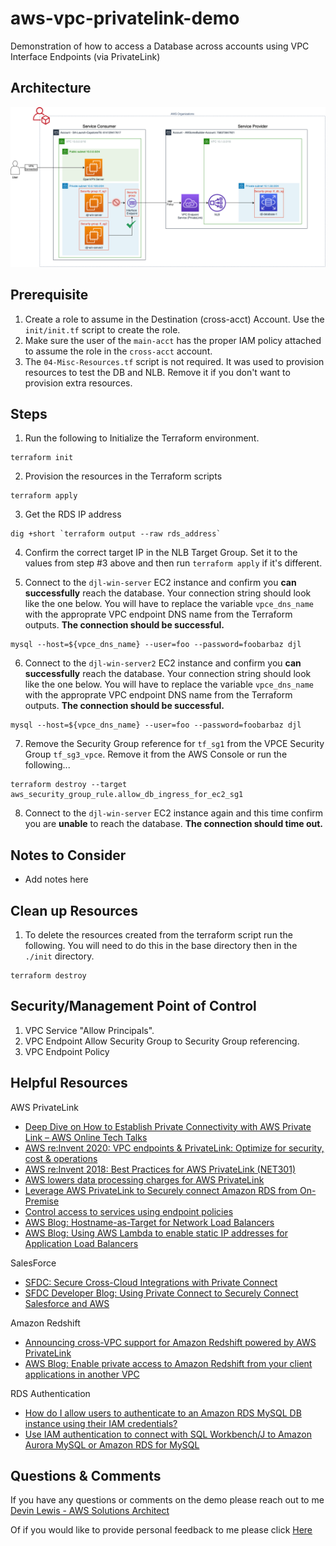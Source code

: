 # aws-vpc-privatelink-demo
Demonstration of how to access a Database across accounts using VPC Interface Endpoints (via PrivateLink)

## Architecture
![alt text](https://github.com/gravelgrinder/aws-vpc-privatelink-demo/blob/main/architecture-diagram.png?raw=true)

## Prerequisite
1. Create a role to assume in the Destination (cross-acct) Account.  Use the `init/init.tf` script to create the role.
2. Make sure the user of the `main-acct` has the proper IAM policy attached to assume the role in the `cross-acct` account.
3. The `04-Misc-Resources.tf` script is not required.  It was used to provision resources to test the DB and NLB.  Remove it if you don't want to provision extra resources.

## Steps
1. Run the following to Initialize the Terraform environment.

```
terraform init
```

2. Provision the resources in the Terraform scripts

```
terraform apply
```

3. Get the RDS IP address
```
dig +short `terraform output --raw rds_address`
```

4. Confirm the correct target IP in the NLB Target Group.  Set it to the values from step #3 above and then run `terraform apply` if it's different.

5. Connect to the `djl-win-server` EC2 instance and confirm you __**can successfully**__ reach the database.  Your connection string should look like the one below.  You will have to replace the variable `vpce_dns_name` with the approprate VPC endpoint DNS name from the Terraform outputs.  __The connection should be successful.__
```
mysql --host=${vpce_dns_name} --user=foo --password=foobarbaz djl
```

6. Connect to the `djl-win-server2` EC2 instance and confirm you __**can successfully**__ reach the database.  Your connection string should look like the one below.  You will have to replace the variable `vpce_dns_name` with the approprate VPC endpoint DNS name from the Terraform outputs.  __The connection should be successful.__
```
mysql --host=${vpce_dns_name} --user=foo --password=foobarbaz djl
``` 

7. Remove the Security Group reference for `tf_sg1` from the VPCE Security Group `tf_sg3_vpce`.  Remove it from the AWS Console or run the following...
```
terraform destroy --target aws_security_group_rule.allow_db_ingress_for_ec2_sg1
```

8. Connect to the `djl-win-server` EC2 instance again and this time confirm you are __**unable**__ to reach the database.  __**The connection should time out.**__

## Notes to Consider
* Add notes here

## Clean up Resources
1. To delete the resources created from the terraform script run the following.  You will need to do this in the base directory then in the `./init` directory.
```
terraform destroy
```


## Security/Management Point of Control
1. VPC Service "Allow Principals".
2. VPC Endpoint Allow Security Group to Security Group referencing.
3. VPC Endpoint Policy

## Helpful Resources
AWS PrivateLink
* [Deep Dive on How to Establish Private Connectivity with AWS Private Link – AWS Online Tech Talks](https://www.youtube.com/watch?v=weN2sCKFquA)
* [AWS re:Invent 2020: VPC endpoints & PrivateLink: Optimize for security, cost & operations](https://www.youtube.com/watch?v=LNf8jjBt72Y&list=PL2yQDdvlhXf-0zqlk2CIWszLXvyxL6sHi)
* [AWS re:Invent 2018: Best Practices for AWS PrivateLink (NET301)](https://www.youtube.com/watch?v=85DbVGLXw3Y)
* [AWS lowers data processing charges for AWS PrivateLink](https://aws.amazon.com/about-aws/whats-new/2021/07/aws-lowers-data-processing-charges-aws-privatelink/)
* [Leverage AWS PrivateLink to Securely connect Amazon RDS from On-Premise](https://someshsrivastava1983.medium.com/leverage-aws-privatelink-to-securely-connect-amazon-rds-from-on-premise-9bf4bd3184b3)
* [Control access to services using endpoint policies](https://docs.aws.amazon.com/vpc/latest/privatelink/vpc-endpoints-access.html)
* [AWS Blog: Hostname-as-Target for Network Load Balancers](https://aws.amazon.com/blogs/networking-and-content-delivery/hostname-as-target-for-network-load-balancers/)
* [AWS Blog: Using AWS Lambda to enable static IP addresses for Application Load Balancers](https://aws.amazon.com/blogs/networking-and-content-delivery/using-aws-lambda-to-enable-static-ip-addresses-for-application-load-balancers/#:~:text=An%20IP%2Daddress%2Dbased%20target,create%20the%20resources%20for%20us)



SalesForce
* [SFDC: Secure Cross-Cloud Integrations with Private Connect](https://help.salesforce.com/s/articleView?id=sf.private_connect_overview.htm&type=5)
* [SFDC Developer Blog: Using Private Connect to Securely Connect Salesforce and AWS](https://developer.salesforce.com/blogs/2020/10/using-private-connect-to-securely-connect-data-between-salesforce-and-aws)

Amazon Redshift
* [Announcing cross-VPC support for Amazon Redshift powered by AWS PrivateLink](https://aws.amazon.com/about-aws/whats-new/2021/04/announcing-cross-vpc-support-for-amazon-redshift-powered-by-aws-privatelink/)
* [AWS Blog: Enable private access to Amazon Redshift from your client applications in another VPC](https://aws.amazon.com/blogs/big-data/enable-private-access-to-amazon-redshift-from-your-client-applications-in-another-vpc/)

RDS Authentication
* [How do I allow users to authenticate to an Amazon RDS MySQL DB instance using their IAM credentials?](https://aws.amazon.com/premiumsupport/knowledge-center/users-connect-rds-iam/)
* [Use IAM authentication to connect with SQL Workbench/J to Amazon Aurora MySQL or Amazon RDS for MySQL](https://aws.amazon.com/blogs/database/use-iam-authentication-to-connect-with-sql-workbenchj-to-amazon-aurora-mysql-or-amazon-rds-for-mysql/)



## Questions & Comments
If you have any questions or comments on the demo please reach out to me [Devin Lewis - AWS Solutions Architect](mailto:lwdvin@amazon.com?subject=AWS%2FTerraform%20FMS%20VPC%20PrivateLink%20Demo%20%28aws-vpc-privatelink-demo%29)

Of if you would like to provide personal feedback to me please click [Here](https://feedback.aws.amazon.com/?ea=lwdvin&fn=Devin&ln=Lewis)
